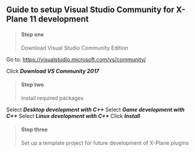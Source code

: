 ## Guide to setup Visual Studio Community for X-Plane 11 development

>#### Step one
> Download Visual Studio Community Edition

Go to:
https://visualstudio.microsoft.com/vs/community/

Click _**Download VS Community 2017**_

>#### Step two
> Install required packages

Select _**Desktop development with C++**_
Select _**Game development with C++**_
Select _**Linux development with C++**_
Click _**Install**_

>#### Step three
> Set up a template project for future development of X-Plane plugins
